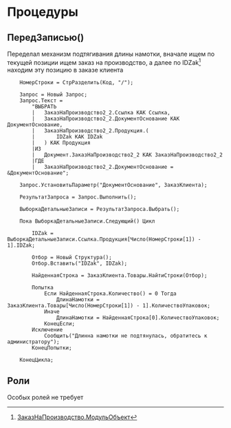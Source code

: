 # Процедуры
## ПередЗаписью()
Переделал механизм подтягивания длины намотки, вначале ищем по текущей позиции ищем заказ на производство, а далее по IDZak[^1] находим эту позицию в заказе клиента
```
	НомерСтроки = СтрРазделить(Код, "/"); 
	
	Запрос = Новый Запрос;
	Запрос.Текст = 
		"ВЫБРАТЬ
		|	ЗаказНаПроизводство2_2.Ссылка КАК Ссылка,
		|	ЗаказНаПроизводство2_2.ДокументОснование КАК ДокументОснование,
		|	ЗаказНаПроизводство2_2.Продукция.(
		|		IDZak КАК IDZak
		|	) КАК Продукция
		|ИЗ
		|	Документ.ЗаказНаПроизводство2_2 КАК ЗаказНаПроизводство2_2
		|ГДЕ
		|	ЗаказНаПроизводство2_2.ДокументОснование = &ДокументОснование";
	
	Запрос.УстановитьПараметр("ДокументОснование", ЗаказКлиента);
	
	РезультатЗапроса = Запрос.Выполнить();
	
	ВыборкаДетальныеЗаписи = РезультатЗапроса.Выбрать();
	
	Пока ВыборкаДетальныеЗаписи.Следующий() Цикл
		
		IDZak = ВыборкаДетальныеЗаписи.Ссылка.Продукция[Число(НомерСтроки[1]) - 1].IDZak;
		
		Отбор = Новый Структура();
		Отбор.Вставить("IDZak", IDZak);
		
		НайденнаяСтрока = ЗаказКлиента.Товары.НайтиСтроки(Отбор);
		
		Попытка
			Если НайденнаяСтрока.Количество() = 0 Тогда
				ДлинаНамотки = ЗаказКлиента.Товары[Число(НомерСтроки[1]) - 1].КоличествоУпаковок;
			Иначе 
				ДлинаНамотки = НайденнаяСтрока[0].КоличествоУпаковок;
			КонецЕсли;
		Исключение 
			Сообщить("Длинна намотки не подтянулась, обратитесь к администратору");
		КонецПопытки;
		
	КонецЦикла;
```
## Роли
Особых ролей не требует
[^1]: [ЗаказНаПроизводство.МодульОбъект](ERP/Расширения/ВсёВОдном/ЗаказНаПроизводство.МодульОбъект.md)
